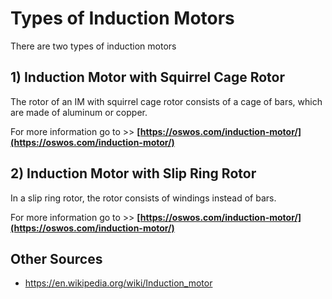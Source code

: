 # Types of Induction Motors

There are two types of induction motors

## 1) Induction Motor with Squirrel Cage Rotor
The rotor of an IM with squirrel cage rotor consists of a cage of bars, which are made of aluminum or copper.

For more information go to >> **[https://oswos.com/induction-motor/](https://oswos.com/induction-motor/)**

## 2) Induction Motor with Slip Ring Rotor

In a slip ring rotor, the rotor consists of windings instead of bars.

For more information go to >> **[https://oswos.com/induction-motor/](https://oswos.com/induction-motor/)**

## Other Sources
- https://en.wikipedia.org/wiki/Induction_motor
